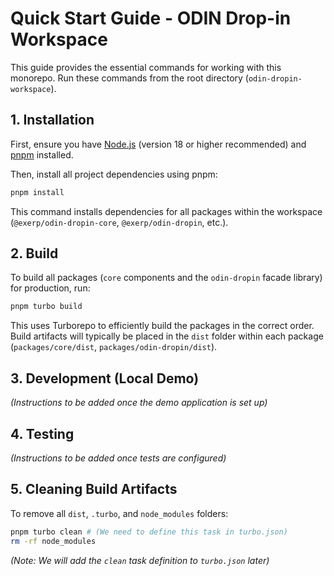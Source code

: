 # Quick Start Guide - ODIN Drop-in Workspace

This guide provides the essential commands for working with this monorepo. Run these commands from the root directory (`odin-dropin-workspace`).

## 1. Installation

First, ensure you have [Node.js](https://nodejs.org/) (version 18 or higher recommended) and [pnpm](https://pnpm.io/installation) installed.

Then, install all project dependencies using pnpm:

```bash
pnpm install
```

This command installs dependencies for all packages within the workspace (`@exerp/odin-dropin-core`, `@exerp/odin-dropin`, etc.).

## 2. Build

To build all packages (`core` components and the `odin-dropin` facade library) for production, run:

```bash
pnpm turbo build
```

This uses Turborepo to efficiently build the packages in the correct order. Build artifacts will typically be placed in the `dist` folder within each package (`packages/core/dist`, `packages/odin-dropin/dist`).

## 3. Development (Local Demo)

*(Instructions to be added once the demo application is set up)*

## 4. Testing

*(Instructions to be added once tests are configured)*

## 5. Cleaning Build Artifacts

To remove all `dist`, `.turbo`, and `node_modules` folders:

```bash
pnpm turbo clean # (We need to define this task in turbo.json)
rm -rf node_modules
```

*(Note: We will add the `clean` task definition to `turbo.json` later)*